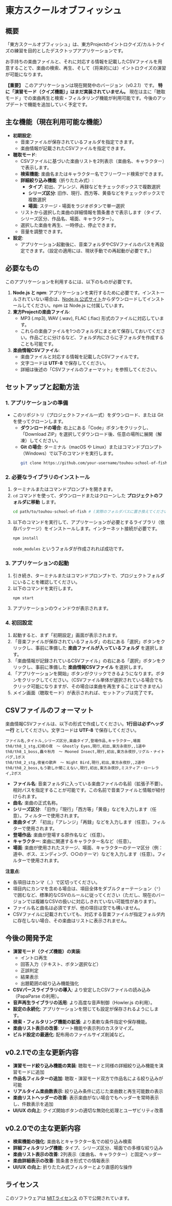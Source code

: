 # 東方スクールオブフィッシュ

## 概要

「東方スクールオブフィッシュ」は、東方Projectのイントロクイズ/カルトクイズの練習を目的としたデスクトップアプリケーションです。

お手持ちの楽曲ファイルと、それに対応する情報を記載したCSVファイルを用意することで、楽曲の検索、再生、そして（将来的には）イントロクイズの演習が可能になります。

**【重要】**
このアプリケーションは現在開発中のバージョン（v0.2.1）です。
**特に「演習モード（クイズ機能）」はまだ実装されていません。** 現在は主に「聴取モード」での楽曲再生と検索・フィルタリング機能が利用可能です。今後のアップデートで機能を追加していく予定です。

## 主な機能（現在利用可能な機能）

*   **初期設定**:
    *   音楽ファイルが保存されているフォルダを指定できます。
    *   楽曲情報が記載されたCSVファイルを指定できます。
*   **聴取モード**:
    *   CSVファイルに基づいた楽曲リストを2列表示（楽曲名、キャラクター）で表示します。
    *   **検索機能**: 楽曲名またはキャラクター名でフリーワード検索ができます。
    *   **詳細絞り込み機能**（折りたたみ式）:
        *   **タイプ**: 初出、アレンジ、再録などをチェックボックスで複数選択
        *   **シリーズ区分**: 旧作、現行、西方等、黄昏などをチェックボックスで複数選択
        *   **場面**: ステージ・場面をラジオボタンで単一選択
    *   リストから選択した楽曲の詳細情報を箇条書きで表示します（タイプ、シリーズ区分、作品名、場面、キャラクター）。
    *   選択した楽曲を再生、一時停止、停止できます。
    *   音量を調整できます。
*   **設定**:
    *   アプリケーション起動後に、音楽フォルダやCSVファイルのパスを再設定できます。（設定の適用には、現状手動での再起動が必要です。）

## 必要なもの

このアプリケーションを利用するには、以下のものが必要です。

1.  **Node.js と npm**: アプリケーションを実行するために必要です。インストールされていない場合は、[Node.js 公式サイト](https://nodejs.org/)からダウンロードしてインストールしてください。npm は Node.js に付属しています。
2.  **東方Projectの楽曲ファイル**:
    *   MP3 (.mp3), WAV (.wav), FLAC (.flac) 形式のファイルに対応しています。
    *   これらの楽曲ファイルを1つのフォルダにまとめて保存しておいてください。作品ごとに分けるなど、フォルダ内にさらに子フォルダを作成することも可能です。
3.  **楽曲情報CSVファイル**:
    *   楽曲ファイルと対応する情報を記載したCSVファイルです。
    *   文字コードは **UTF-8** で保存してください。
    *   詳細は後述の「CSVファイルのフォーマット」を参照してください。

## セットアップと起動方法

### 1. アプリケーションの準備

*   このリポジトリ（プロジェクトファイル一式）をダウンロード、または Git を使ってクローンします。
    *   **ダウンロードの場合**: 右上にある「Code」ボタンをクリックし、「Download ZIP」を選択してダウンロード後、任意の場所に展開（解凍）してください。
    *   **Git の場合**: ターミナル（macOS や Linux）またはコマンドプロンプト（Windows）で以下のコマンドを実行します。
        ```bash
        git clone https://github.com/your-username/touhou-school-of-fish.git # (リポジトリのURLは適宜変更してください)
        ```

### 2. 必要なライブラリのインストール

1.  ターミナルまたはコマンドプロンプトを開きます。
2.  `cd` コマンドを使って、ダウンロードまたはクローンした **プロジェクトのフォルダに移動** します。
    ```bash
    cd path/to/touhou-school-of-fish # (実際のフォルダパスに置き換えてください)
    ```
3.  以下のコマンドを実行して、アプリケーションが必要とするライブラリ（依存パッケージ）をインストールします。インターネット接続が必要です。
    ```bash
    npm install
    ```
    `node_modules` というフォルダが作成されれば成功です。

### 3. アプリケーションの起動

1.  引き続き、ターミナルまたはコマンドプロンプトで、プロジェクトフォルダにいることを確認してください。
2.  以下のコマンドを実行します。
    ```bash
    npm start
    ```
3.  アプリケーションのウィンドウが表示されます。

### 4. 初回設定

1.  起動すると、まず「初期設定」画面が表示されます。
2.  「音楽ファイルが保存されているフォルダ」の右にある「選択」ボタンをクリックし、事前に準備した **楽曲ファイルが入っているフォルダ** を選択します。
3.  「楽曲情報が記録されているCSVファイル」の右にある「選択」ボタンをクリックし、事前に準備した **楽曲情報CSVファイル** を選択します。
4.  「アプリケーションを開始」ボタンがクリックできるようになります。ボタンをクリックしてください。（CSVファイル単体が選択されている場合でもクリック可能になりますが、その場合は楽曲を再生することはできません）
5.  メイン画面（聴取モード）が表示されれば、セットアップは完了です。

## CSVファイルのフォーマット

楽曲情報CSVファイルは、以下の形式で作成してください。**1行目は必ずヘッダー行** としてください。文字コードは **UTF-8** で保存してください。

```csv
ファイル名,タイトル,シリーズ区分,楽曲タイプ,登場作品,キャラクター,場面
th8/th8_1_stg,幻視の夜　～ Ghostly Eyes,現行,初出,東方永夜抄,,1道中
th8/th8_1_boss,蠢々秋月　～ Mooned Insect,現行,初出,東方永夜抄,リグル・ナイトバグ,1ボス
th8/th8_2_stg,夜雀の歌声　～ Night Bird,現行,初出,東方永夜抄,,2道中
th8/th8_2_boss,もう歌しか聞こえない,現行,初出,東方永夜抄,ミスティア・ローレライ,2ボス
```

*   **ファイル名**: 音楽フォルダに入っている楽曲ファイルの名前（拡張子不要）。相対パスを指定することが可能です。この名前で音楽ファイルと情報が紐付けられます。
*   **曲名**: 楽曲の正式名称。
*   **シリーズ区分**: 「旧作」「現行」「西方等」「黄昏」などを入力します（任意）。フィルターで使用されます。
*   **楽曲タイプ**: 「初出」「アレンジ」「再録」などを入力します（任意）。フィルターで使用されます。
*   **登場作品**: 楽曲が登場する原作名など（任意）。
*   **キャラクター**: 楽曲に関連するキャラクター名など（任意）。
*   **場面**: 楽曲が使用されたステージ、場面、キャラクターのテーマ区分（例：道中、ボス、エンディング、○○のテーマ）などを入力します（任意）。フィルターで使用されます。

**注意点**:

*   各項目はカンマ（`,`）で区切ってください。
*   項目内にカンマを含める場合は、項目全体をダブルクォーテーション（`"`）で囲むなど、標準的なCSVのルールに従ってください（ただし、現在のバージョンでは複雑なCSVの扱いに対応しきれていない可能性があります）。
*   ファイル名と曲名は必須ですが、他の項目は空でも構いません。
*   CSVファイルに記載されていても、対応する音楽ファイルが指定フォルダ内に存在しない場合、その楽曲はリストに表示されません。

## 今後の開発予定

*   **演習モード（クイズ機能）の実装**:
    *   イントロ再生
    *   回答入力（テキスト、ボタン選択など）
    *   正誤判定
    *   結果表示
    *   出題範囲の絞り込み機能強化
*   **CSVパースライブラリの導入**: より安定したCSVファイルの読み込み（PapaParse の利用）。
*   **音声再生ライブラリの活用**: より高度な音声制御（Howler.js の利用）。
*   **設定の永続化**: アプリケーションを閉じても設定が保存されるようにします。
*   **検索・フィルタリング機能の拡張**: より柔軟な条件指定や保存機能。
*   **楽曲リスト表示の改善**: ソート機能や表示列のカスタマイズ。
*   **ビルド設定の最適化**: 配布用のファイルサイズ削減など。

## v0.2.1での主な更新内容

*   **演習モード絞り込み機能の実装**: 聴取モードと同様の詳細絞り込み機能を演習モードに追加
*   **作品名フィルターの追加**: 聴取・演習モード双方で作品名による絞り込みが可能
*   **リアルタイム楽曲数表示**: 絞り込み条件に応じた楽曲数と再生可能数の表示
*   **楽曲リストヘッダーの改善**: 表示楽曲がない場合でもヘッダーを常時表示し、件数表示を追加
*   **UI/UX の向上**: クイズ開始ボタンの適切な無効化処理とユーザビリティ改善

## v0.2.0での主な更新内容

*   **検索機能の強化**: 楽曲名とキャラクター名での絞り込み検索
*   **詳細フィルタリング機能**: タイプ、シリーズ区分、場面での多様な絞り込み
*   **楽曲リスト表示の改善**: 2列表示（楽曲名、キャラクター）と固定ヘッダー
*   **楽曲詳細表示の改善**: 箇条書き形式での情報表示
*   **UI/UX の向上**: 折りたたみ式フィルターとより直感的な操作

## ライセンス

このソフトウェアは [MITライセンス](LICENSE) の下で公開されています。